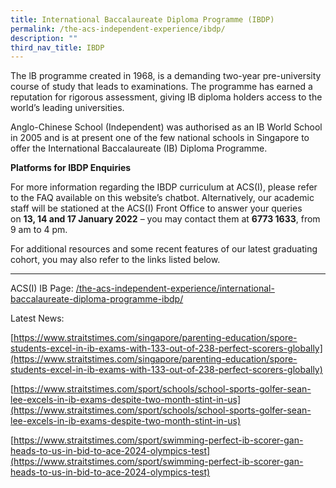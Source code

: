 ```yaml
---
title: International Baccalaureate Diploma Programme (IBDP)
permalink: /the-acs-independent-experience/ibdp/
description: ""
third_nav_title: IBDP
---
```

The lB programme created in 1968, is a demanding two-year pre-university course of study that leads to examinations. The programme has earned a reputation for rigorous assessment, giving IB diploma holders access to the world’s leading universities.

Anglo-Chinese School (Independent) was authorised as an IB World School in 2005 and is at present one of the few national schools in Singapore to offer the International Baccalaureate (IB) Diploma Programme.

**Platforms for IBDP Enquiries**

For more information regarding the IBDP curriculum at ACS(I), please refer to the FAQ available on this website’s chatbot. Alternatively, our academic staff will be stationed at the ACS(I) Front Office to answer your queries on **13, 14 and 17 January 2022** – you may contact them at **6773 1633**, from 9 am to 4 pm.

For additional resources and some recent features of our latest graduating cohort, you may also refer to the links listed below.

***

ACS(I) IB Page: [/the-acs-independent-experience/international-baccalaureate-diploma-programme-ibdp/](/the-acs-independent-experience/ibdp/)

Latest News:

[https://www.straitstimes.com/singapore/parenting-education/spore-students-excel-in-ib-exams-with-133-out-of-238-perfect-scorers-globally](https://www.straitstimes.com/singapore/parenting-education/spore-students-excel-in-ib-exams-with-133-out-of-238-perfect-scorers-globally)

[https://www.straitstimes.com/sport/schools/school-sports-golfer-sean-lee-excels-in-ib-exams-despite-two-month-stint-in-us](https://www.straitstimes.com/sport/schools/school-sports-golfer-sean-lee-excels-in-ib-exams-despite-two-month-stint-in-us)

[https://www.straitstimes.com/sport/swimming-perfect-ib-scorer-gan-heads-to-us-in-bid-to-ace-2024-olympics-test](https://www.straitstimes.com/sport/swimming-perfect-ib-scorer-gan-heads-to-us-in-bid-to-ace-2024-olympics-test)